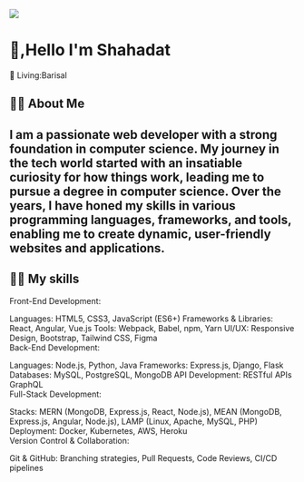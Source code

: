 <image src="portfolio.jpg"><image>
<h1>👋,Hello I'm Shahadat </h1>
<p>🏡 Living:Barisal</p>
<h2>👨‍🏫 About Me<h2>

 I am a passionate web developer with a strong foundation in computer science. My journey in the tech world started with an insatiable curiosity for how things work, leading me to pursue a degree in computer science. Over the years, I have honed my skills in various programming languages, frameworks, and tools, enabling me to create dynamic, user-friendly websites and applications.

<h2>🧑‍💻 My skills</h2>
Front-End Development:

Languages: HTML5, CSS3, JavaScript (ES6+)
Frameworks & Libraries: React, Angular, Vue.js
Tools: Webpack, Babel, npm, Yarn
UI/UX: Responsive Design, Bootstrap, Tailwind CSS, Figma <br>
Back-End Development:

Languages: Node.js, Python, Java
Frameworks: Express.js, Django, Flask
Databases: MySQL, PostgreSQL, MongoDB
API Development: RESTful APIs GraphQL<br>
Full-Stack Development:

Stacks: MERN (MongoDB, Express.js, React, Node.js), MEAN (MongoDB, Express.js, Angular, Node.js), LAMP (Linux, Apache, MySQL, PHP)<br>
Deployment: Docker, Kubernetes, AWS, Heroku<br>
Version Control & Collaboration:

Git & GitHub: Branching strategies, Pull Requests, Code Reviews, CI/CD pipelines